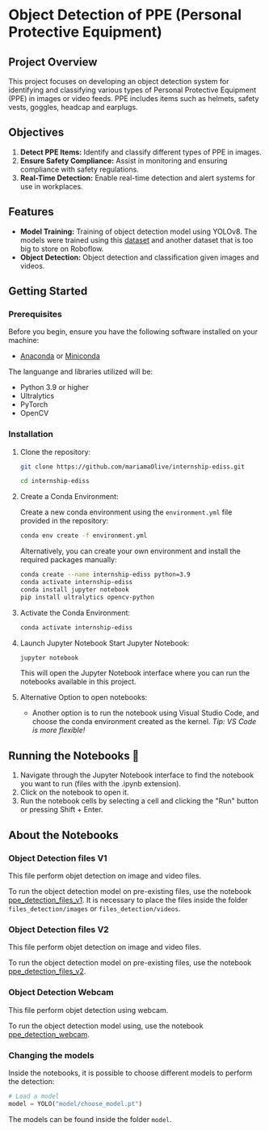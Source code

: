 # Object Detection of PPE (Personal Protective Equipment)

## Project Overview

This project focuses on developing an object detection system for identifying and classifying various types of Personal Protective Equipment (PPE) in images or video feeds. PPE includes items such as helmets, safety vests, goggles, headcap and earplugs.

## Objectives

1. **Detect PPE Items:** Identify and classify different types of PPE in images.
2. **Ensure Safety Compliance:** Assist in monitoring and ensuring compliance with safety regulations.
3. **Real-Time Detection:** Enable real-time detection and alert systems for use in workplaces.

## Features

- **Model Training:** Training of object detection model using YOLOv8. The models were trained using this [dataset](https://universe.roboflow.com/epp-internship-0rrmj/epp-internship-2-no-negatives) and another dataset that is too big to store on Roboflow.
- **Object Detection:** Object detection and classification given images and videos.

## Getting Started

### Prerequisites

Before you begin, ensure you have the following software installed on your machine:

- [Anaconda](https://www.anaconda.com/products/distribution#download-section) or [Miniconda](https://docs.conda.io/en/latest/miniconda.html)

The languange and libraries utilized will be:

- Python 3.9 or higher
- Ultralytics
- PyTorch 
- OpenCV

### Installation

1. Clone the repository:

   ```bash
   git clone https://github.com/mariamaOlive/internship-ediss.git

   cd internship-ediss
    ```

2. Create a Conda Environment:

    Create a new conda environment using the `environment.yml` file provided in the repository:

   ```bash
   conda env create -f environment.yml
    ```

    Alternatively, you can create your own environment and install the required packages manually:

    ```bash
    conda create --name internship-ediss python=3.9
    conda activate internship-ediss
    conda install jupyter notebook
    pip install ultralytics opencv-python
    ```

3. Activate the Conda Environment:

   ```bash
   conda activate internship-ediss
    ```

4. Launch Jupyter Notebook
    Start Jupyter Notebook:
    ```bash
   jupyter notebook
    ```

    This will open the Jupyter Notebook interface where you can run the notebooks available in this project.

5. Alternative Option to open notebooks:

    - Another option is to run the notebook using Visual Studio Code, and choose the conda environment created as the kernel. *Tip: VS Code is more flexible!*


## Running the Notebooks 📙

1. Navigate through the Jupyter Notebook interface to find the notebook you want to run (files with the .ipynb extension).
2. Click on the notebook to open it.
3. Run the notebook cells by selecting a cell and clicking the "Run" button or pressing Shift + Enter.

## About the Notebooks

### Object Detection files V1
This file perform objet detection on image and video files.

To run the object detection model on pre-existing files, use the notebook [ppe_detection_files_v1](ppe_detection_files_v1). It is necessary to place the files inside the folder `files_detection/images` or `files_detection/videos`.


### Object Detection files V2
This file perform objet detection on image and video files.

To run the object detection model on pre-existing files, use the notebook [ppe_detection_files_v2](ppe_detection_files_v2). 

### Object Detection Webcam
This file perform objet detection using webcam.

To run the object detection model using, use the notebook [ppe_detection_webcam](ppe_detection_webcam). 

### Changing the models

Inside the notebooks, it is possible to choose different models to perform the detection:

```python
# Load a model
model = YOLO("model/choose_model.pt") 
````

The models can be found inside the folder `model`.


